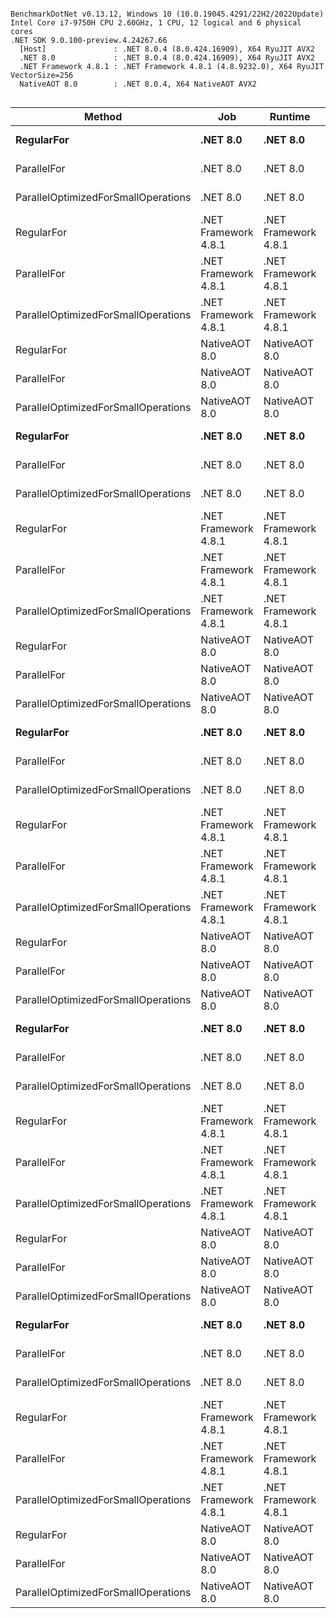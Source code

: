 ```

BenchmarkDotNet v0.13.12, Windows 10 (10.0.19045.4291/22H2/2022Update)
Intel Core i7-9750H CPU 2.60GHz, 1 CPU, 12 logical and 6 physical cores
.NET SDK 9.0.100-preview.4.24267.66
  [Host]               : .NET 8.0.4 (8.0.424.16909), X64 RyuJIT AVX2
  .NET 8.0             : .NET 8.0.4 (8.0.424.16909), X64 RyuJIT AVX2
  .NET Framework 4.8.1 : .NET Framework 4.8.1 (4.8.9232.0), X64 RyuJIT VectorSize=256
  NativeAOT 8.0        : .NET 8.0.4, X64 NativeAOT AVX2


```
| Method                              | Job                  | Runtime              | hashType   | Mean        | Error     | StdDev     | Median      |
|------------------------------------ |--------------------- |--------------------- |----------- |------------:|----------:|-----------:|------------:|
| **RegularFor**                          | **.NET 8.0**             | **.NET 8.0**             | **HMACSHA512** |   **370.58 ms** |  **6.882 ms** |  **17.393 ms** |   **371.43 ms** |
| ParallelFor                         | .NET 8.0             | .NET 8.0             | HMACSHA512 |   153.90 ms |  2.993 ms |   4.292 ms |   152.94 ms |
| ParallelOptimizedForSmallOperations | .NET 8.0             | .NET 8.0             | HMACSHA512 |   153.82 ms |  5.165 ms |  15.147 ms |   150.29 ms |
| RegularFor                          | .NET Framework 4.8.1 | .NET Framework 4.8.1 | HMACSHA512 | 1,401.76 ms | 28.508 ms |  78.996 ms | 1,374.38 ms |
| ParallelFor                         | .NET Framework 4.8.1 | .NET Framework 4.8.1 | HMACSHA512 |   413.89 ms |  7.300 ms |   7.811 ms |   414.82 ms |
| ParallelOptimizedForSmallOperations | .NET Framework 4.8.1 | .NET Framework 4.8.1 | HMACSHA512 |   395.44 ms |  7.845 ms |  11.252 ms |   395.69 ms |
| RegularFor                          | NativeAOT 8.0        | NativeAOT 8.0        | HMACSHA512 |   347.13 ms |  6.848 ms |  10.038 ms |   345.77 ms |
| ParallelFor                         | NativeAOT 8.0        | NativeAOT 8.0        | HMACSHA512 |   155.15 ms |  3.758 ms |  10.599 ms |   152.86 ms |
| ParallelOptimizedForSmallOperations | NativeAOT 8.0        | NativeAOT 8.0        | HMACSHA512 |   162.59 ms |  4.231 ms |  11.794 ms |   160.44 ms |
| **RegularFor**                          | **.NET 8.0**             | **.NET 8.0**             | **SHA512**     |   **210.14 ms** |  **4.142 ms** |   **7.255 ms** |   **209.87 ms** |
| ParallelFor                         | .NET 8.0             | .NET 8.0             | SHA512     |    99.45 ms |  4.027 ms |  11.747 ms |    96.55 ms |
| ParallelOptimizedForSmallOperations | .NET 8.0             | .NET 8.0             | SHA512     |    90.82 ms |  4.121 ms |  12.021 ms |    87.70 ms |
| RegularFor                          | .NET Framework 4.8.1 | .NET Framework 4.8.1 | SHA512     |   822.11 ms | 18.159 ms |  50.016 ms |   812.81 ms |
| ParallelFor                         | .NET Framework 4.8.1 | .NET Framework 4.8.1 | SHA512     |   291.34 ms |  9.892 ms |  29.012 ms |   286.22 ms |
| ParallelOptimizedForSmallOperations | .NET Framework 4.8.1 | .NET Framework 4.8.1 | SHA512     |   315.21 ms |  8.703 ms |  25.388 ms |   313.01 ms |
| RegularFor                          | NativeAOT 8.0        | NativeAOT 8.0        | SHA512     |   264.85 ms | 20.303 ms |  59.864 ms |   240.12 ms |
| ParallelFor                         | NativeAOT 8.0        | NativeAOT 8.0        | SHA512     |   115.15 ms |  5.179 ms |  15.272 ms |   118.23 ms |
| ParallelOptimizedForSmallOperations | NativeAOT 8.0        | NativeAOT 8.0        | SHA512     |   113.09 ms |  5.558 ms |  16.387 ms |   107.72 ms |
| **RegularFor**                          | **.NET 8.0**             | **.NET 8.0**             | **SHA256**     |   **310.48 ms** |  **6.137 ms** |   **9.554 ms** |   **308.93 ms** |
| ParallelFor                         | .NET 8.0             | .NET 8.0             | SHA256     |   110.87 ms |  2.202 ms |   3.971 ms |   110.40 ms |
| ParallelOptimizedForSmallOperations | .NET 8.0             | .NET 8.0             | SHA256     |   110.51 ms |  2.167 ms |   3.038 ms |   110.88 ms |
| RegularFor                          | .NET Framework 4.8.1 | .NET Framework 4.8.1 | SHA256     | 1,199.39 ms | 23.193 ms |  34.714 ms | 1,203.54 ms |
| ParallelFor                         | .NET Framework 4.8.1 | .NET Framework 4.8.1 | SHA256     |   410.99 ms |  7.236 ms |  11.050 ms |   411.28 ms |
| ParallelOptimizedForSmallOperations | .NET Framework 4.8.1 | .NET Framework 4.8.1 | SHA256     |   385.04 ms |  7.430 ms |   9.397 ms |   386.10 ms |
| RegularFor                          | NativeAOT 8.0        | NativeAOT 8.0        | SHA256     |   325.61 ms |  9.199 ms |  26.688 ms |   318.10 ms |
| ParallelFor                         | NativeAOT 8.0        | NativeAOT 8.0        | SHA256     |   118.15 ms |  2.321 ms |   4.897 ms |   117.98 ms |
| ParallelOptimizedForSmallOperations | NativeAOT 8.0        | NativeAOT 8.0        | SHA256     |   126.23 ms |  3.546 ms |  10.116 ms |   122.26 ms |
| **RegularFor**                          | **.NET 8.0**             | **.NET 8.0**             | **SHA1**       |   **163.43 ms** |  **3.175 ms** |   **4.849 ms** |   **161.97 ms** |
| ParallelFor                         | .NET 8.0             | .NET 8.0             | SHA1       |    74.45 ms |  1.377 ms |   2.586 ms |    74.03 ms |
| ParallelOptimizedForSmallOperations | .NET 8.0             | .NET 8.0             | SHA1       |    75.54 ms |  1.302 ms |   1.017 ms |    75.49 ms |
| RegularFor                          | .NET Framework 4.8.1 | .NET Framework 4.8.1 | SHA1       |   437.06 ms |  8.323 ms |   7.785 ms |   436.56 ms |
| ParallelFor                         | .NET Framework 4.8.1 | .NET Framework 4.8.1 | SHA1       |   208.98 ms |  5.669 ms |  16.536 ms |   208.18 ms |
| ParallelOptimizedForSmallOperations | .NET Framework 4.8.1 | .NET Framework 4.8.1 | SHA1       |   217.98 ms |  5.117 ms |  15.007 ms |   217.71 ms |
| RegularFor                          | NativeAOT 8.0        | NativeAOT 8.0        | SHA1       |   178.42 ms |  4.818 ms |  13.511 ms |   173.66 ms |
| ParallelFor                         | NativeAOT 8.0        | NativeAOT 8.0        | SHA1       |   107.97 ms |  4.397 ms |  12.896 ms |   105.34 ms |
| ParallelOptimizedForSmallOperations | NativeAOT 8.0        | NativeAOT 8.0        | SHA1       |    91.16 ms |  3.555 ms |  10.313 ms |    90.53 ms |
| **RegularFor**                          | **.NET 8.0**             | **.NET 8.0**             | **MD5**        |   **181.43 ms** |  **7.021 ms** |  **20.146 ms** |   **174.79 ms** |
| ParallelFor                         | .NET 8.0             | .NET 8.0             | MD5        |    66.93 ms |  2.172 ms |   6.265 ms |    65.78 ms |
| ParallelOptimizedForSmallOperations | .NET 8.0             | .NET 8.0             | MD5        |    70.51 ms |  2.980 ms |   8.355 ms |    69.79 ms |
| RegularFor                          | .NET Framework 4.8.1 | .NET Framework 4.8.1 | MD5        |   817.03 ms | 77.785 ms | 225.667 ms |   750.85 ms |
| ParallelFor                         | .NET Framework 4.8.1 | .NET Framework 4.8.1 | MD5        |   246.95 ms |  7.183 ms |  21.180 ms |   246.89 ms |
| ParallelOptimizedForSmallOperations | .NET Framework 4.8.1 | .NET Framework 4.8.1 | MD5        |   265.73 ms | 10.034 ms |  29.109 ms |   259.29 ms |
| RegularFor                          | NativeAOT 8.0        | NativeAOT 8.0        | MD5        |   175.20 ms |  4.257 ms |  12.077 ms |   174.53 ms |
| ParallelFor                         | NativeAOT 8.0        | NativeAOT 8.0        | MD5        |    77.30 ms |  2.837 ms |   8.185 ms |    74.82 ms |
| ParallelOptimizedForSmallOperations | NativeAOT 8.0        | NativeAOT 8.0        | MD5        |    83.60 ms |  3.411 ms |  10.003 ms |    81.17 ms |
